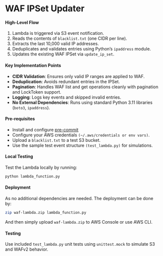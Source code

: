 # WAF IPSet Updater


#### High-Level Flow

1. Lambda is triggered via S3 event notification.
2. Reads the contents of `blacklist.txt` (one CIDR per line).
3. Extracts the last 10,000 valid IP addresses.
4. Deduplicates and validates entries using Python’s `ipaddress` module.
5. Updates the existing WAF IPSet via `update_ip_set`.

#### Key Implementation Points

- **CIDR Validation**: Ensures only valid IP ranges are applied to WAF.
- **Deduplication**: Avoids redundant entries in the IPSet.
- **Pagination**: Handles WAF list and get operations cleanly with pagination and LockToken support.
- **Logging**: Logs key events and skipped invalid entries.
- **No External Dependencies**: Runs using standard Python 3.11 libraries (`boto3`, `ipaddress`).

#### Pre-requisites
- Install and configure [pre-commit](https://github.com/pre-commit/pre-commit)
- Configure your AWS credentials `(~/.aws/credentials or env vars)`.
- Upload a `blacklist.txt` to a test S3 bucket.
- Use the sample test event structure `(test_lambda.py)` for simulations.


#### Local Testing

Test the Lambda locally by running:

```bash
python lambda_function.py
```

#### Deployment

As no additional dependencies are needed. The deployment can be done by:
```bash
zip waf-lambda.zip lambda_function.py
```
And then simply upload `waf-lambda.zip` to AWS Console or use AWS CLI.


#### Testing

Use included `test_lambda.py` unit tests using `unittest.mock` to simulate S3 and WAFv2 behavior.

